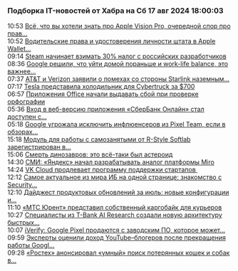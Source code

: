 <h3>Подборка IT-новостей от Хабра на Сб 17 авг 2024 18:00:03</h3>
<div class="rss">
  <span class="smaller gray hspace">10:53</span>
  <a class="nodecor" href="https://habr.com/ru/companies/onlinepatent/news/836694/?utm_source=habrahabr&utm_medium=rss&utm_campaign=836694">Всё, что вы хотели знать про Apple Vision Pro, очередной спор про прав...</a>
</div>
<div class="rss">
  <span class="smaller gray hspace">10:52</span>
  <a class="nodecor" href="https://habr.com/ru/news/836692/?utm_source=habrahabr&utm_medium=rss&utm_campaign=836692">Водительские права и удостоверения личности штата в Apple Wallet...</a>
</div>
<div class="rss">
  <span class="smaller gray hspace">09:14</span>
  <a class="nodecor" href="https://habr.com/ru/news/836676/?utm_source=habrahabr&utm_medium=rss&utm_campaign=836676">Steam начинает взимать 30% налог с российских разработчиков</a>
</div>
<div class="rss">
  <span class="smaller gray hspace">08:36</span>
  <a class="nodecor" href="https://habr.com/ru/news/836674/?utm_source=habrahabr&utm_medium=rss&utm_campaign=836674">Google решили, что уйти домой пораньше и work-life balance, это важнее...</a>
</div>
<div class="rss">
  <span class="smaller gray hspace">07:37</span>
  <a class="nodecor" href="https://habr.com/ru/news/836666/?utm_source=habrahabr&utm_medium=rss&utm_campaign=836666">AT&amp;T и Verizon заявили о помехах со стороны Starlink наземным...</a>
</div>
<div class="rss">
  <span class="smaller gray hspace">07:17</span>
  <a class="nodecor" href="https://habr.com/ru/news/836662/?utm_source=habrahabr&utm_medium=rss&utm_campaign=836662">Tesla представила холодильник для Cybertruck за $700</a>
</div>
<div class="rss">
  <span class="smaller gray hspace">06:57</span>
  <a class="nodecor" href="https://habr.com/ru/news/836660/?utm_source=habrahabr&utm_medium=rss&utm_campaign=836660">Приложения Office начали выдавать сбой при проверке орфографии</a>
</div>
<div class="rss">
  <span class="smaller gray hspace">05:36</span>
  <a class="nodecor" href="https://habr.com/ru/news/836652/?utm_source=habrahabr&utm_medium=rss&utm_campaign=836652">Вход в веб-версию приложения «СберБанк Онлайн» стал доступен с...</a>
</div>
<div class="rss">
  <span class="smaller gray hspace">05:18</span>
  <a class="nodecor" href="https://habr.com/ru/news/836650/?utm_source=habrahabr&utm_medium=rss&utm_campaign=836650">Google угрожала исключить инфлюенсеров из Pixel Team, если в обзорах...</a>
</div>
<div class="rss">
  <span class="smaller gray hspace">15:18</span>
  <a class="nodecor" href="https://habr.com/ru/companies/rshb/news/836592/?utm_source=habrahabr&utm_medium=rss&utm_campaign=836592">Модуль для работы с самозанятыми от R-Style Softlab зарегистрирован в...</a>
</div>
<div class="rss">
  <span class="smaller gray hspace">15:06</span>
  <a class="nodecor" href="https://habr.com/ru/news/836600/?utm_source=habrahabr&utm_medium=rss&utm_campaign=836600">Смерть динозавров: это всё-таки был астероид</a>
</div>
<div class="rss">
  <span class="smaller gray hspace">14:30</span>
  <a class="nodecor" href="https://habr.com/ru/news/836580/?utm_source=habrahabr&utm_medium=rss&utm_campaign=836580">СМИ: «Яндекс» начал разрабатывать аналог платформы Miro</a>
</div>
<div class="rss">
  <span class="smaller gray hspace">14:24</span>
  <a class="nodecor" href="https://habr.com/ru/companies/vk/news/836578/?utm_source=habrahabr&utm_medium=rss&utm_campaign=836578">VK Cloud продлевает программу поддержки стартапов </a>
</div>
<div class="rss">
  <span class="smaller gray hspace">12:12</span>
  <a class="nodecor" href="https://habr.com/ru/companies/selectel/news/836558/?utm_source=habrahabr&utm_medium=rss&utm_campaign=836558">Самое актуальное из мира ИБ на одной странице: знакомство с Security...</a>
</div>
<div class="rss">
  <span class="smaller gray hspace">12:10</span>
  <a class="nodecor" href="https://habr.com/ru/companies/selectel/news/836498/?utm_source=habrahabr&utm_medium=rss&utm_campaign=836498">Дайджест продуктовых обновлений за июль: новые конфигурации и...</a>
</div>
<div class="rss">
  <span class="smaller gray hspace">11:10</span>
  <a class="nodecor" href="https://habr.com/ru/news/836538/?utm_source=habrahabr&utm_medium=rss&utm_campaign=836538">«МТС Юрент» представил собственный каргобайк для курьеров</a>
</div>
<div class="rss">
  <span class="smaller gray hspace">10:27</span>
  <a class="nodecor" href="https://habr.com/ru/news/836528/?utm_source=habrahabr&utm_medium=rss&utm_campaign=836528">Специалисты из T-Bank AI Research создали новую архитектуру быстрых...</a>
</div>
<div class="rss">
  <span class="smaller gray hspace">10:07</span>
  <a class="nodecor" href="https://habr.com/ru/news/836520/?utm_source=habrahabr&utm_medium=rss&utm_campaign=836520">iVerify: Google Pixel продаются с заводским ПО, которое может...</a>
</div>
<div class="rss">
  <span class="smaller gray hspace">09:59</span>
  <a class="nodecor" href="https://habr.com/ru/news/836518/?utm_source=habrahabr&utm_medium=rss&utm_campaign=836518">Эксперты оценили доход YouTube–блогеров после прекращения работы Googl...</a>
</div>
<div class="rss">
  <span class="smaller gray hspace">09:28</span>
  <a class="nodecor" href="https://habr.com/ru/news/836514/?utm_source=habrahabr&utm_medium=rss&utm_campaign=836514">«Ростех» анонсировал «умный» поиск потерянных кошек и собак в...</a>
</div>